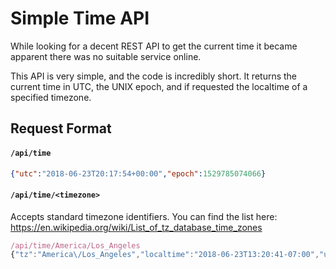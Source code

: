 # Simple Time API

While looking for a decent REST API to get the current time it became apparent there was no suitable service online.

This API is very simple, and the code is incredibly short. It returns the current time in UTC, the UNIX epoch, and if requested the localtime of a specified timezone.

## Request Format

#### `/api/time`

```json
{"utc":"2018-06-23T20:17:54+00:00","epoch":1529785074066}
```

#### `/api/time/<timezone>`

Accepts standard timezone identifiers. You can find the list here: https://en.wikipedia.org/wiki/List_of_tz_database_time_zones

```js
/api/time/America/Los_Angeles
{"tz":"America\/Los_Angeles","localtime":"2018-06-23T13:20:41-07:00","utc":"2018-06-23T20:20:41+00:00","epoch":1529785241071}
```
